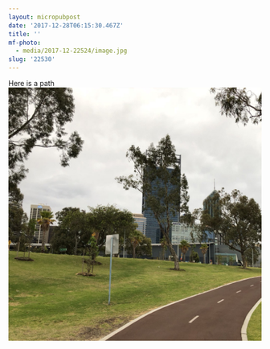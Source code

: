 ```yaml
---
layout: micropubpost
date: '2017-12-28T06:15:30.467Z'
title: ''
mf-photo:
  - media/2017-12-22524/image.jpg
slug: '22530'
---
```

Here is a path
![That was a bike path](/media/2017-12-22524/image.jpg "Bike path")